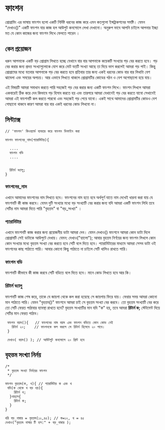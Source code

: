 # ফাংশন
প্রোগ্রামিং এর ভাষায় ফাংশন হলো একটি নির্দিষ্ট ধরনের কাজ করে এমন কতগুলো ইন্সট্রাকশনের সমষ্টি। যেমন "দেখাও()" একটি ফাংশন যার কাজ হল আউপুট কনসোলে লেখা দেখানো। অনুরুপ ভাবে আপনি চাইলে আপনার ইচ্ছা মত যে কোন কাজের জন্য ফাংশন লিখে ফেলতে পারেন ।

## কেন প্রয়োজন
ধরুন আপনাকে একটি বড় প্রোগ্রাম লিখতে হচ্ছে যেখানে বার বার আপনাকে কয়েকটি সংখ্যার গড় বের করতে হবে। গড় বের করার জন্য প্রদত্ত সংখ্যাগুলোকে যোগ করে মোট যতটি সংখ্যা আছে তা দিয়ে ভাগ করলেই আমরা গড় পাই। কিন্তু প্রোগ্রামের মধ্যে যতবার আপনাকে গড় বের করতে হবে প্রতিবার তার জন্য একই ধরনের কোড বার বার লিখাটা বেশ ঝামেলা এবং সময়ের অপচয়। আর এভাবে লিখতে থাকলে প্রোগ্রামটির কোডের গঠন ও বেশ অগোছালো হয়ে যায়।

এই বিষয়টি আমরা সমাধান করতে পারি সহজেই গড় বের করার জন্য একটি ফাংশন লিখে। ফাংশন লিখলে আমরা একবারেই ঠিক করে দেব কিভাবে গড় হিসাব করতে হয় এবং তারপরে আমরা যেখানেই গড় বের করতে যাবো সেখানেই আমরা এই ফাংশনটি কল করতে পারবো এবং সহজেই গড় পেয়ে যাবো। একই সাথে আমাদের প্রোগ্রামটির কোডও বেশ গোছানো থাকবে কারণ আমরা বার বার একই ধরনের কোড লিখবো না।

## সিন্ট্যাক্স
```
// 'ফাংশন' কিওয়্যার্ড ব্যবহার করে ফাংশন ডিফাইন করা

ফাংশন ফাংশনের_নাম(প্যারামিটার){

  ....
  ফাংশন বডি
  ....


  রিটার্ন ভ্যালু;
}
```

### ফাংশনের_নাম
এখানে আমাদের ফাংশনের নাম লিখতে হবে। ফাংশনের নাম হতে হবে অর্থপূর্ণ যাতে নাম দেখেই ধারনা করা যায় যে ফাংশনটি কী কাজ করবে। যেমন দুটি সংখ্যার মধ্যে বড় সংখ্যাটি বের করার জন্য যদি আমরা একটি ফাংশন লিখি তবে সেটির নাম আমরা দিতে পারি "বৃহত্তম" বা "বড়_সংখ্যা" ।

### প্যারামিটার
এখানে ফাংশনটি কাজ করার জন্য প্রয়োজনীয় ডাটা আমরা দেব। যেমন দেখাও() ফাংশনে আমরা কোন ডাটা দিলে প্রোগ্রামটি সেই ডাটাকে আউপুটে দেখায়। যেমন: দেখাও("হ্যালো");
আবার বৃহত্তম নির্ণয়ের জন্য ফাংশন লিখলে কোন কোন সংখ্যার মধ্যে বৃহত্তম সংখ্যা বের করতে হবে সেটি বলে দিতে হবে। প্যারামিটারের মাধ্যমে আমরা সেসব ডাটা ওই ফাংশনের কাছ পাঠাতে পারি। আবার কোনো কিছু পাঠাতে না চাইলে সেটি খালিও রাখতে পারি।

### ফাংশন বডি
ফাংশনটি কীভাবে কী কাজ করবে সেটি বডিতে বলে দিতে হবে। মানে কোড লিখতে হবে আর কি।

### রিটার্ন ভ্যালু
ফাংশনটি কাজ শেষ করে, তাকে যে জায়গা থেকে কল করা হয়েছে সে জায়গায় ফিরে যায়। ফেরার সময় আমরা কোনো মান পাঠাতে পারি। যেমন "বৃহত্তম()" ফাংশনে আমরা চাই সে বৃহত্তম সংখ্যা বের করবে। তো বৃহত্তম সংখ্যাটি বের করে তো সেটি ফেরত পাঠাবার ব্যাবস্থা রাখতে হবে? বৃহত্তম সংখ্যাটির মান যদি "ক" হয়, তবে আমরা <b>রিটার্ন ক;</b> স্টেটমেন্ট দিয়ে সেটির মান ফেরত পাঠাব।

```
 ফাংশন বয়স(){   // ফাংশনের নাম বয়স এবং ফাংশন বডিতে কোন কোড নেই
   রিটার্ন ২০;    // ফাংশনকে কল করলে সে রিটার্ন হিসেবে ২০ পাবে।
 }

 দেখাও( বয়স() ); // আউটপুট কনসোলে ২০ প্রিন্ট হবে
```

## বৃহত্তম সংখ্যা নির্নয়
```
/*
 * বৃহত্তম সংখ্যা নির্নয়ের ফাংশন
 */

ফাংশন বৃহত্তম(ক, খ){ // প্যারামিটার ক এবং খ
 যদি(ক থেকে খ বড় হয়){
    রিটার্ন খ;
  }নাহলে{
    রিটার্ন ক;
  }
}

ধরি বড়_নাম্বার = বৃহত্তম(১২,৪৫); // ক=১২, খ = ৪৫
দেখাও("বৃহত্তম নাস্বার টি হল:" + বড়_নাম্বার );
```

